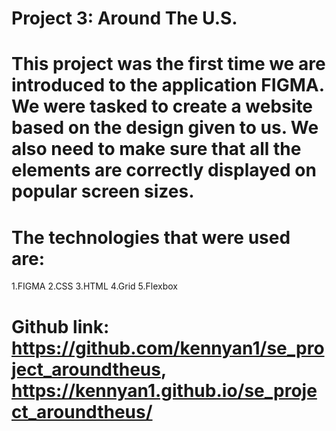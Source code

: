 # Project 3: Around The U.S.

# This project was the first time we are introduced to the application FIGMA. We were tasked to create a website based on the design given to us. We also need to make sure that all the elements are correctly displayed on popular screen sizes.

# The technologies that were used are:
1.FIGMA
2.CSS
3.HTML
4.Grid
5.Flexbox

# Github link: https://github.com/kennyan1/se_project_aroundtheus, https://kennyan1.github.io/se_project_aroundtheus/
